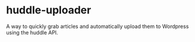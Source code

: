 huddle-uploader
===============

A way to quickly grab articles and automatically upload them to Wordpress using the huddle API.
